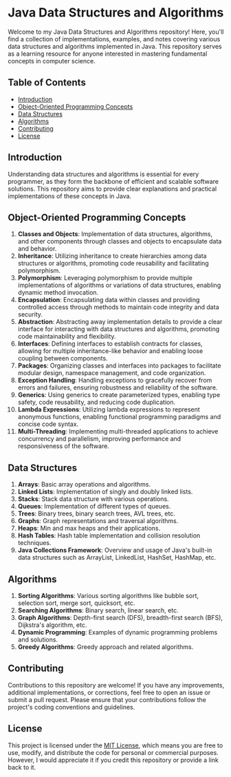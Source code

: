 # Java Data Structures and Algorithms

Welcome to my Java Data Structures and Algorithms repository! Here, you'll find a collection of implementations, examples, and notes covering various data structures and algorithms implemented in Java. This repository serves as a learning resource for anyone interested in mastering fundamental concepts in computer science.

## Table of Contents

- [Introduction](#introduction)
- [Object-Oriented Programming Concepts](#object-oriented-programming-concepts)
- [Data Structures](#data-structures)
- [Algorithms](#algorithms)
- [Contributing](#contributing)
- [License](#license)

## Introduction

Understanding data structures and algorithms is essential for every programmer, as they form the backbone of efficient and scalable software solutions. This repository aims to provide clear explanations and practical implementations of these concepts in Java.

## Object-Oriented Programming Concepts

1. **Classes and Objects**: Implementation of data structures, algorithms, and other components through classes and objects to encapsulate data and behavior.
2. **Inheritance**: Utilizing inheritance to create hierarchies among data structures or algorithms, promoting code reusability and facilitating polymorphism.
3. **Polymorphism**: Leveraging polymorphism to provide multiple implementations of algorithms or variations of data structures, enabling dynamic method invocation.
4. **Encapsulation**: Encapsulating data within classes and providing controlled access through methods to maintain code integrity and data security.
5. **Abstraction**: Abstracting away implementation details to provide a clear interface for interacting with data structures and algorithms, promoting code maintainability and flexibility.
6. **Interfaces**: Defining interfaces to establish contracts for classes, allowing for multiple inheritance-like behavior and enabling loose coupling between components.
7. **Packages**: Organizing classes and interfaces into packages to facilitate modular design, namespace management, and code organization.
8. **Exception Handling**: Handling exceptions to gracefully recover from errors and failures, ensuring robustness and reliability of the software.
9. **Generics**: Using generics to create parameterized types, enabling type safety, code reusability, and reducing code duplication.
10. **Lambda Expressions**: Utilizing lambda expressions to represent anonymous functions, enabling functional programming paradigms and concise code syntax.
11. **Multi-Threading**: Implementing multi-threaded applications to achieve concurrency and parallelism, improving performance and responsiveness of the software.


## Data Structures

1. **Arrays**: Basic array operations and algorithms.
2. **Linked Lists**: Implementation of singly and doubly linked lists.
3. **Stacks**: Stack data structure with various operations.
4. **Queues**: Implementation of different types of queues.
5. **Trees**: Binary trees, binary search trees, AVL trees, etc.
6. **Graphs**: Graph representations and traversal algorithms.
7. **Heaps**: Min and max heaps and their applications.
8. **Hash Tables**: Hash table implementation and collision resolution techniques.
9. **Java Collections Framework**: Overview and usage of Java's built-in data structures such as ArrayList, LinkedList, HashSet, HashMap, etc.

## Algorithms

1. **Sorting Algorithms**: Various sorting algorithms like bubble sort, selection sort, merge sort, quicksort, etc.
2. **Searching Algorithms**: Binary search, linear search, etc.
3. **Graph Algorithms**: Depth-first search (DFS), breadth-first search (BFS), Dijkstra's algorithm, etc.
4. **Dynamic Programming**: Examples of dynamic programming problems and solutions.
5. **Greedy Algorithms**: Greedy approach and related algorithms.

## Contributing

Contributions to this repository are welcome! If you have any improvements, additional implementations, or corrections, feel free to open an issue or submit a pull request. Please ensure that your contributions follow the project's coding conventions and guidelines.

## License

This project is licensed under the [MIT License](LICENSE), which means you are free to use, modify, and distribute the code for personal or commercial purposes. However, I would appreciate it if you credit this repository or provide a link back to it.
